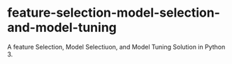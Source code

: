 # feature-selection-model-selection-and-model-tuning
A feature Selection, Model Selectiuon, and Model Tuning Solution in Python 3.
